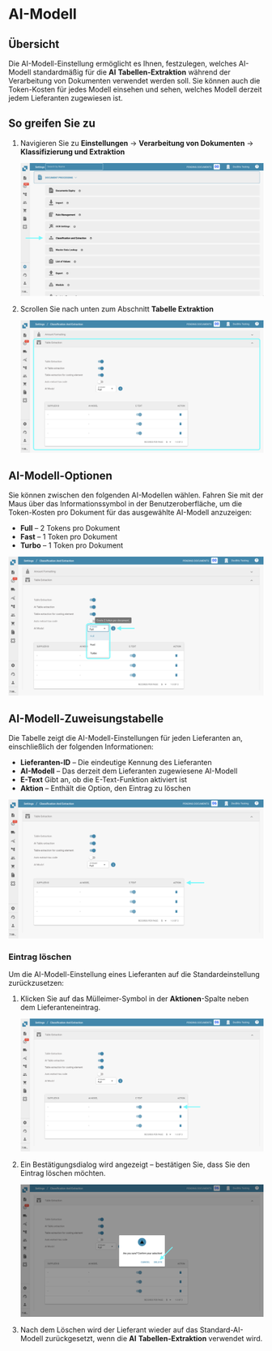 # AI-Modell

## Übersicht

Die AI-Modell-Einstellung ermöglicht es Ihnen, festzulegen, welches AI-Modell standardmäßig für die **AI** **Tabellen-Extraktion** während der Verarbeitung von Dokumenten verwendet werden soll. Sie können auch die Token-Kosten für jedes Modell einsehen und sehen, welches Modell derzeit jedem Lieferanten zugewiesen ist.

## So greifen Sie zu

1.  Navigieren Sie zu **Einstellungen** → **Verarbeitung von Dokumenten** → **Klassifizierung und Extraktion**

    ![](https://raw.githubusercontent.com/Fellow-Consulting-AG/docbits/refs/heads/main/readme/.gitbook/assets/settings_classification_and_extraction.png)
2.  Scrollen Sie nach unten zum Abschnitt **Tabelle Extraktion**

    ![](https://raw.githubusercontent.com/Fellow-Consulting-AG/docbits/refs/heads/main/readme/.gitbook/assets/ai_model_1.png)

## AI-Modell-Optionen

Sie können zwischen den folgenden AI-Modellen wählen. Fahren Sie mit der Maus über das Informationssymbol in der Benutzeroberfläche, um die Token-Kosten pro Dokument für das ausgewählte AI-Modell anzuzeigen:

* **Full** – 2 Tokens pro Dokument
* **Fast** – 1 Token pro Dokument
* **Turbo** – 1 Token pro Dokument

![](https://raw.githubusercontent.com/Fellow-Consulting-AG/docbits/refs/heads/main/readme/.gitbook/assets/ai_model_2.png)

## AI-Modell-Zuweisungstabelle

Die Tabelle zeigt die AI-Modell-Einstellungen für jeden Lieferanten an, einschließlich der folgenden Informationen:

* **Lieferanten-ID** – Die eindeutige Kennung des Lieferanten
* **AI-Modell** – Das derzeit dem Lieferanten zugewiesene AI-Modell
* **E-Text** Gibt an, ob die E-Text-Funktion aktiviert ist
* **Aktion** – Enthält die Option, den Eintrag zu löschen

![](https://raw.githubusercontent.com/Fellow-Consulting-AG/docbits/refs/heads/main/readme/.gitbook/assets/ai_model_3.png)

### Eintrag löschen

Um die AI-Modell-Einstellung eines Lieferanten auf die Standardeinstellung zurückzusetzen:

1.  Klicken Sie auf das Mülleimer-Symbol in der **Aktionen**-Spalte neben dem Lieferanteneintrag.

    ![](https://raw.githubusercontent.com/Fellow-Consulting-AG/docbits/refs/heads/main/readme/.gitbook/assets/ai_model_4.png)
2.  Ein Bestätigungsdialog wird angezeigt – bestätigen Sie, dass Sie den Eintrag löschen möchten.

    ![](https://raw.githubusercontent.com/Fellow-Consulting-AG/docbits/refs/heads/main/readme/.gitbook/assets/ai_model_5.png)
3. Nach dem Löschen wird der Lieferant wieder auf das Standard-AI-Modell zurückgesetzt, wenn die **AI** **Tabellen-Extraktion** verwendet wird.
